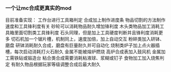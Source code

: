 ### 一个让mc合成更真实的mod
目前准备实现：
工作台进行工具箱判定
合成加上制作进度条
物品切割的方法制作速度和工具锋利度有关
砂轮可以消耗物品耐久增加锋利度
木头类物品加工消耗工具箱里面切割类工具锋利度
石头同理，但是加上工具硬度判断并且锋利度消耗更多
切石机加一个锯片槽，机制同上，速度加倍，加上自动交互
粉碎类加入研钵、磨盘
研钵消耗耐久合成，磨盘有巨量耐久并可自动化
烧制类炉子加上点火器插槽，每次启动消耗打火石耐久
金属不能被熔炉燃烧
高炉合成表加入鼓风机
金属加工需铁砧或锻造台
粘合类合成需要消耗粘液球、浆糊或钉子
食物加工加入烧焦判定
有耐久物品根据玩家等级调整合成后最大耐久
